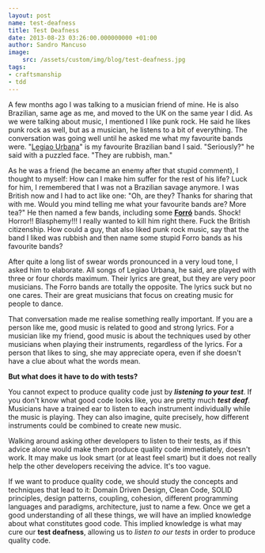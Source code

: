 ```yaml
---
layout: post
name: test-deafness
title: Test Deafness
date: 2013-08-23 03:26:00.000000000 +01:00
author: Sandro Mancuso
image:
    src: /assets/custom/img/blog/test-deafness.jpg
tags:
- craftsmanship
- tdd
---
```


A few months ago I was talking to a musician friend of mine. He is also
Brazilian, same age as me, and moved to the UK on the same year I did.
As we were talking about music, I mentioned I like punk rock. He said he
likes punk rock as well, but as a musician, he listens to a bit of
everything. The conversation was going well until he asked me what my
favourite bands were. "[Legiao
Urbana](http://en.wikipedia.org/wiki/Legi%C3%A3o_Urbana)" is my
favourite Brazilian band I said. "Seriously?" he said with a puzzled
face. "They are rubbish, man."

As he was a friend (he became an enemy after that stupid comment), I
thought to myself: How can I make him suffer for the rest of his life?
Luck for him, I remembered that I was not a Brazilian savage anymore. I
was British now and I had to act like one: "Oh, are they? Thanks for
sharing that with me. Would you mind telling me what your favourite
bands are? More tea?" He then named a few bands, including
some [**Forró**](http://en.wikipedia.org/wiki/Forr%C3%B3) bands. Shock!
Horror!! Blasphemy!!! I really wanted to kill him right there. Fuck the
British citizenship. How could a guy, that also liked punk rock music,
say that the band I liked was rubbish and then name some stupid Forro
bands as his favourite bands?

After quite a long list of swear words pronounced in a very loud tone, I
asked him to elaborate. All songs of Legiao Urbana, he said, are played
with three or four chords maximum. Their lyrics are great, but they are
very poor musicians. The Forro bands are totally the opposite. The
lyrics suck but no one cares. Their are great musicians that focus on
creating music for people to dance.

That conversation made me realise something really important. If you are
a person like me, good music is related to good and strong lyrics. For a
musician like my friend, good music is about the techniques used by
other musicians when playing their instruments, regardless of the
lyrics. For a person that likes to sing, she may appreciate opera, even
if she doesn't have a clue about what the words mean.

**But what does it have to do with tests?**

You cannot expect to produce quality code just by ***listening to your
test***. If you don't know what good code looks like, you are pretty
much ***test deaf***. Musicians have a trained ear to listen to each
instrument individually while the music is playing. They can also
imagine, quite precisely, how different instruments could be combined to
create new music.

Walking around asking other developers to listen to their tests, as if
this advice alone would make them produce quality code immediately,
doesn't work. It may make us look smart (or at least feel smart) but it
does not really help the other developers receiving the advice. It's too
vague.

If we want to produce quality code, we should study the concepts and
techniques that lead to it: Domain Driven Design, Clean Code, SOLID
principles, design patterns, coupling, cohesion, different programming
languages and paradigms, architecture, just to name a few. Once we get a
good understanding of all these things, we will have an implied
knowledge about what constitutes good code. This implied knowledge is
what may cure our **test deafness**, allowing us to *listen to our
tests* in order to produce quality code.
